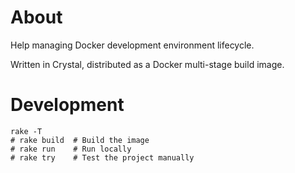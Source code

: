 # About

Help managing Docker development environment lifecycle.

Written in Crystal, distributed as a Docker multi-stage build image.

# Development

```
rake -T
# rake build  # Build the image
# rake run    # Run locally
# rake try    # Test the project manually
```
